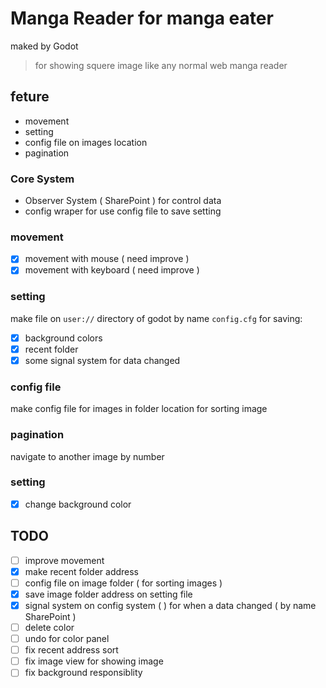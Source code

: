 # Manga Reader for manga eater
maked by Godot
> for showing squere image like any normal web manga reader

## feture
* movement
* setting
* config file on images location
* pagination


### Core System
* Observer System ( SharePoint ) for control data
* config wraper for use config file to save setting


### movement
- [x] movement with mouse ( need improve )
- [x] movement with keyboard ( need improve )

### setting
make file on `user://` directory of godot by name `config.cfg`
for saving:
- [x] background colors
- [x] recent folder
- [x] some signal system for data changed

### config file
make config file for images in folder location
for sorting image

### pagination
navigate to another image by number

### setting
- [x] change background color


## TODO
- [ ] improve movement
- [x] make recent folder address
- [ ] config file on image folder ( for sorting images )
- [x] save image folder address on setting file
- [x] signal system on config system (  ) for when a data changed ( by name SharePoint )
- [ ] delete color
- [ ] undo for color panel
- [ ] fix recent address sort
- [ ] fix image view for showing image
- [ ] fix background responsiblity